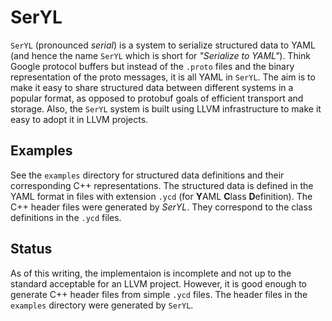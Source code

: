 # SerYL

`SerYL` (pronounced *serial*) is a system to serialize structured data to YAML
(and hence the name `SerYL` which is short for *"Serialize to YAML"*). Think
Google protocol buffers but instead of the `.proto` files and the binary
representation of the proto messages, it is all YAML in `SerYL`. The aim is to
make it easy to share structured data between different systems in a popular
format, as opposed to protobuf goals of efficient transport and storage. Also,
the `SerYL` system is built using LLVM infrastructure to make it easy to adopt
it in LLVM projects.

## Examples

See the `examples` directory for structured data definitions and their
corresponding C++ representations. The structured data is defined in the YAML
format in files with extension `.ycd` (for **Y**AML **C**lass **D**efinition).
The C++ header files were generated by *SerYL*. They correspond to the class
definitions in the `.ycd` files.

## Status

As of this writing, the implementaion is incomplete and not up to the standard
acceptable for an LLVM project. However, it is good enough to generate C++
header files from simple `.ycd` files. The header files in the `examples`
directory were generated by `SerYL`.
